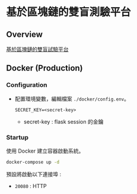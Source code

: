 # 基於區塊鏈的雙盲測驗平台

## Overview

[基於區塊鏈的雙盲試驗平台](https://www.grb.gov.tw/search/planDetail?id=14508043)

## Docker (Production)

### Configuration

- 配置環境變數，編輯檔案 `./docker/config.env`。

    ```text
    SECRET_KEY=<secret-key>
    ```
  
  - secret-key : flask session 的金鑰

### Startup

使用 Docker 建立容器啟動系統。

```bash
docker-compose up -d
```

預設將啟動以下連接埠 :

- `20080` : HTTP
